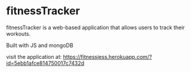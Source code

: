 # fitnessTracker
fitnessTracker is a web-based application that allows users to track their workouts.

Built with JS and mongoDB

visit the application at: https://fitnessjess.herokuapp.com/?id=5ebb1afce814750017c7432d
